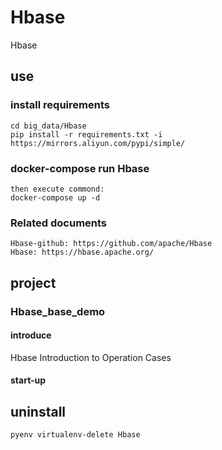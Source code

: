 # Hbase

Hbase

## use

### install requirements

    cd big_data/Hbase
    pip install -r requirements.txt -i https://mirrors.aliyun.com/pypi/simple/

### docker-compose run Hbase

    then execute commond:
    docker-compose up -d

### Related documents

    Hbase-github: https://github.com/apache/Hbase
    Hbase: https://hbase.apache.org/

## project

### Hbase_base_demo

#### introduce

Hbase Introduction to Operation Cases

#### start-up

## uninstall

    pyenv virtualenv-delete Hbase
